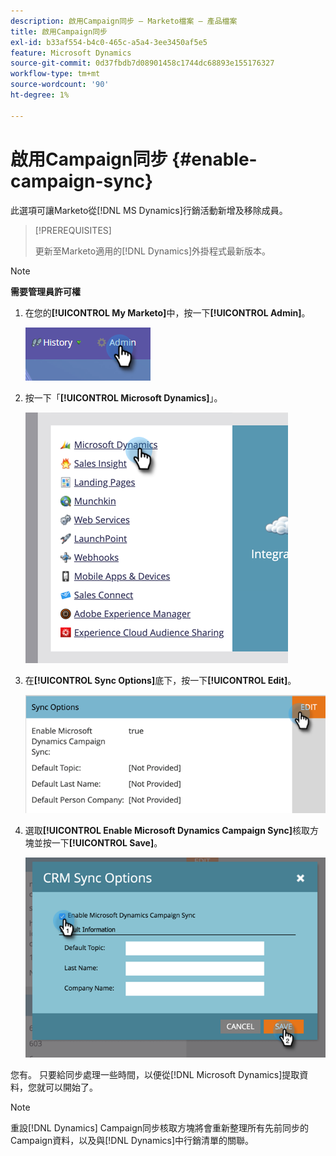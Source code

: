 ```yaml
---
description: 啟用Campaign同步 — Marketo檔案 — 產品檔案
title: 啟用Campaign同步
exl-id: b33af554-b4c0-465c-a5a4-3ee3450af5e5
feature: Microsoft Dynamics
source-git-commit: 0d37fbdb7d08901458c1744dc68893e155176327
workflow-type: tm+mt
source-wordcount: '90'
ht-degree: 1%

---
```


# 啟用Campaign同步 {#enable-campaign-sync}

此選項可讓Marketo從[!DNL MS Dynamics]行銷活動新增及移除成員。

>[!PREREQUISITES]
>
>更新至Marketo適用的[!DNL Dynamics]外掛程式最新版本。

>[!NOTE]
>
>**需要管理員許可權**

1. 在您的&#x200B;**[!UICONTROL My Marketo]**&#x200B;中，按一下&#x200B;**[!UICONTROL Admin]**。

   ![](assets/enable-campaign-sync-1.png)

1. 按一下「**[!UICONTROL Microsoft Dynamics]**」。

   ![](assets/enable-campaign-sync-2.png)

1. 在&#x200B;**[!UICONTROL Sync Options]**&#x200B;底下，按一下&#x200B;**[!UICONTROL Edit]**。

   ![](assets/enable-campaign-sync-3.png)

1. 選取&#x200B;**[!UICONTROL Enable Microsoft Dynamics Campaign Sync]**&#x200B;核取方塊並按一下&#x200B;**[!UICONTROL Save]**。

   ![](assets/enable-campaign-sync-4.png)

您有。 只要給同步處理一些時間，以便從[!DNL Microsoft Dynamics]提取資料，您就可以開始了。

>[!NOTE]
>
>重設[!DNL Dynamics] Campaign同步核取方塊將會重新整理所有先前同步的Campaign資料，以及與[!DNL Dynamics]中行銷清單的關聯。
